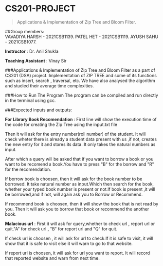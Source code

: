 # CS201-PROJECT
> Applications & Implementation of Zip Tree and Bloom Filter. 

##Group members:  
VAVADIYA HARSH - 2021CSB1139. 
PATEL HET - 2021CSB1119. 
AYUSH SAHU - 2021CSB1077. 

**Instructor** :
Dr. Anil Shukla

**Teaching Assistant** :
Vinay Sir

###Applications & Implementation of Zip Tree and Bloom Filter as a part of CS201 (DSA) project.
Implementation of ZIP TREE and some of its functions such as insert, search , traversal, etc. We have also analysed the algorithm and studied their average time complexities.

###How to Run The Program
The program can be compiled and run directly in the terminal using gcc.

###Expected inputs and outputs:  

**For Library Book Recomendation** :
First line will show the execution time of the code for creating the Zip Tree using the input.txt file

Then it will ask for the entry number(roll number) of the student. It will check wheter there is already a student data present with us ,if not, creates the new entry for it and stores its data. It only takes the natural numbers as input.

After which a query will be asked that if you want to borrow a book or you want to be recomend a book.You have to press "B" for the borrow and "R" for the recomendation.

If borrow book is choosen, then it will ask for the book number to be borrowed. It take natural number as input.Which then search for the book, whether your typed book number is present or not.If book is present ,it will be borrowed,and if not, will again ask you to Borrow or Recommend.

If recommend book is choosen, then it will show the book that is not read by you. Then it will ask you to borrow that book or recommend the another book.

**Malacious url** :
First it will ask for query,whether to check url , report url or quit."A" for check url , "B" for report url and "Q" for quit.

If check url is choosen , it will ask for url to check.If it is safe to visit, it will show that it is safe to visit else it will warn to go to that website.

If report url is choosen, it will ask for url you want to report. It will record that reported website and warn from next time.

